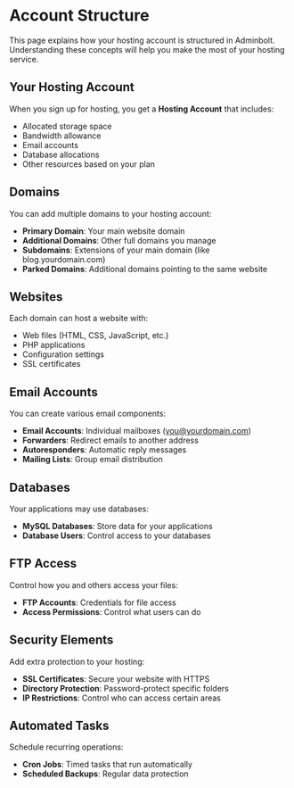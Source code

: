 # Account Structure

This page explains how your hosting account is structured in Adminbolt. Understanding these concepts will help you make the most of your hosting service.

## Your Hosting Account

When you sign up for hosting, you get a **Hosting Account** that includes:

- Allocated storage space
- Bandwidth allowance
- Email accounts
- Database allocations
- Other resources based on your plan

## Domains

You can add multiple domains to your hosting account:

- **Primary Domain**: Your main website domain
- **Additional Domains**: Other full domains you manage
- **Subdomains**: Extensions of your main domain (like blog.yourdomain.com)
- **Parked Domains**: Additional domains pointing to the same website

## Websites

Each domain can host a website with:

- Web files (HTML, CSS, JavaScript, etc.)
- PHP applications
- Configuration settings
- SSL certificates

## Email Accounts

You can create various email components:

- **Email Accounts**: Individual mailboxes (you@yourdomain.com)
- **Forwarders**: Redirect emails to another address
- **Autoresponders**: Automatic reply messages
- **Mailing Lists**: Group email distribution

## Databases

Your applications may use databases:

- **MySQL Databases**: Store data for your applications
- **Database Users**: Control access to your databases

## FTP Access

Control how you and others access your files:

- **FTP Accounts**: Credentials for file access
- **Access Permissions**: Control what users can do

## Security Elements

Add extra protection to your hosting:

- **SSL Certificates**: Secure your website with HTTPS
- **Directory Protection**: Password-protect specific folders
- **IP Restrictions**: Control who can access certain areas

## Automated Tasks

Schedule recurring operations:

- **Cron Jobs**: Timed tasks that run automatically
- **Scheduled Backups**: Regular data protection 